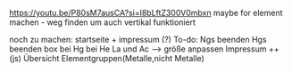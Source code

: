 https://youtu.be/P80sM7ausCA?si=I8bLftZ300V0mbxn maybe for element machen - weg finden um auch vertikal funktioniert

noch zu machen: startseite + impressum (?)
To-do:
Ngs beenden
Hgs beenden
box bei Hg bei He
La und Ac
--> größe anpassen
Impressum ++ (js)
Übersicht Elementgruppen(Metalle,nicht Metalle)

